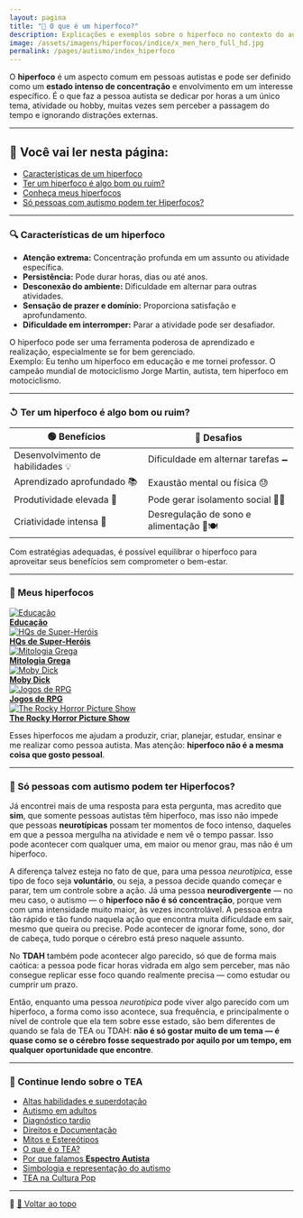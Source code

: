 ```yaml
---
layout: pagina
title: "🧠 O que é um hiperfoco?"
description: Explicações e exemplos sobre o hiperfoco no contexto do autismo.
image: /assets/imagens/hiperfocos/indice/x_men_hero_full_hd.jpg
permalink: /pages/autismo/index_hiperfoco
---
```


O **hiperfoco** é um aspecto comum em pessoas autistas e pode ser definido como um **estado intenso de concentração** e envolvimento em um interesse específico. É o que faz a pessoa autista se dedicar por horas a um único tema, atividade ou hobby, muitas vezes sem perceber a passagem do tempo e ignorando distrações externas.

---

## 📌 Você vai ler nesta página:

- [Características de um hiperfoco](#características-de-um-hiperfoco)  
- [Ter um hiperfoco é algo bom ou ruim?](#ter-um-hiperfoco-é-algo-bom-ou-ruim)  
- [Conheça meus hiperfocos](#meus-hiperfocos)  
- [Só pessoas com autismo podem ter Hiperfocos?](#só-pessoas-com-autismo-podem-ter-hiperfocos)

---

### 🔍 Características de um hiperfoco

- **Atenção extrema:** Concentração profunda em um assunto ou atividade específica.  
- **Persistência:** Pode durar horas, dias ou até anos.  
- **Desconexão do ambiente:** Dificuldade em alternar para outras atividades.  
- **Sensação de prazer e domínio:** Proporciona satisfação e aprofundamento.  
- **Dificuldade em interromper:** Parar a atividade pode ser desafiador.

O hiperfoco pode ser uma ferramenta poderosa de aprendizado e realização, especialmente se for bem gerenciado.  
Exemplo: Eu tenho um hiperfoco em educação e me tornei professor. O campeão mundial de motociclismo Jorge Martin, autista, tem hiperfoco em motociclismo.

---

### ↺ Ter um hiperfoco é algo bom ou ruim?

| 🟢 **Benefícios**                   | 🔴 **Desafios**                                 |
|------------------------------------|------------------------------------------------|
| Desenvolvimento de habilidades 💡  | Dificuldade em alternar tarefas 🗕️             |
| Aprendizado aprofundado 📚         | Exaustão mental ou física 😓                   |
| Produtividade elevada 🚀           | Pode gerar isolamento social 🤝❌              |
| Criatividade intensa 🎨            | Desregulação de sono e alimentação 🛌🍽️       |

Com estratégias adequadas, é possível equilibrar o hiperfoco para aproveitar seus benefícios sem comprometer o bem-estar.

---

### 🎯 Meus hiperfocos

<div class="grid grid-cols-1 sm:grid-cols-2 md:grid-cols-3 gap-8 justify-items-center px-4 py-8">

  <!-- Educação -->
  <div class="text-center">
    <a href="/pages/hiperfocos/educacao/index_educacao.html">
      <img src="/assets/imagens/hiperfocos/indice/educacao.png" alt="Educação" title="Educação"
        class="w-full max-w-xs h-[300px] object-cover rounded shadow-md hover:scale-105 transition-transform duration-300">
    </a><br>
    <strong><a href="/pages/hiperfocos/educacao/index_educacao.html" class="text-blue-700 hover:underline">Educação</a></strong>
  </div>

  <!-- HQs -->
  <div class="text-center">
    <a href="/pages/hiperfocos/quadrinhos/index_sh.html">
      <img src="/assets/imagens/hiperfocos/indice/hqs.png" alt="HQs de Super-Heróis" title="HQs de Super-Heróis"
        class="w-full max-w-xs h-[300px] object-cover rounded shadow-md hover:scale-105 transition-transform duration-300">
    </a><br>
    <strong><a href="/pages/hiperfocos/quadrinhos/index_sh.html" class="text-blue-700 hover:underline">HQs de Super-Heróis</a></strong>
  </div>

  <!-- Mitologia Grega -->
  <div class="text-center">
    <a href="/pages/hiperfocos/grecia/index_grecia.html">
      <img src="/assets/imagens/hiperfocos/indice/mitologia.png" alt="Mitologia Grega" title="Mitologia Grega"
        class="w-full max-w-xs h-[300px] object-cover rounded shadow-md hover:scale-105 transition-transform duration-300">
    </a><br>
    <strong><a href="/pages/hiperfocos/grecia/index_grecia.html" class="text-blue-700 hover:underline">Mitologia Grega</a></strong>
  </div>

  <!-- Moby Dick -->
  <div class="text-center">
    <a href="/pages/hiperfocos/moby_dick/index_moby.html">
      <img src="/assets/imagens/hiperfocos/indice/moby_dick.png" alt="Moby Dick" title="Moby Dick"
        class="w-full max-w-xs h-[300px] object-cover rounded shadow-md hover:scale-105 transition-transform duration-300">
    </a><br>
    <strong><a href="/pages/hiperfocos/moby_dick/index_moby.html" class="text-blue-700 hover:underline">Moby Dick</a></strong>
  </div>

  <!-- RPG -->
  <div class="text-center">
    <a href="/pages/hiperfocos/rpg/index_rpg.html">
      <img src="/assets/imagens/hiperfocos/indice/rpg.png" alt="Jogos de RPG" title="Jogos de RPG"
        class="w-full max-w-xs h-[300px] object-cover rounded shadow-md hover:scale-105 transition-transform duration-300">
    </a><br>
    <strong><a href="/pages/hiperfocos/rpg/index_rpg.html" class="text-blue-700 hover:underline">Jogos de RPG</a></strong>
  </div>

  <!-- Rocky Horror -->
  <div class="text-center">
    <a href="/pages/hiperfocos/rockyhorror/index_rockyhorror.html">
      <img src="/assets/imagens/hiperfocos/indice/rocky_horror.png" alt="The Rocky Horror Picture Show" title="Rocky Horror"
        class="w-full max-w-xs h-[300px] object-cover rounded shadow-md hover:scale-105 transition-transform duration-300">
    </a><br>
    <strong><a href="/pages/hiperfocos/rockyhorror/index_rockyhorror.html" class="text-blue-700 hover:underline">The Rocky Horror Picture Show</a></strong>
  </div>

</div>

Esses hiperfocos me ajudam a produzir, criar, planejar, estudar, ensinar e me realizar como pessoa autista. Mas atenção: **hiperfoco não é a mesma coisa que gosto pessoal**.

---

### 🔎 Só pessoas com autismo podem ter Hiperfocos?

Já encontrei mais de uma resposta para esta pergunta, mas acredito que **sim**, que somente pessoas autistas têm hiperfoco, mas isso não impede que pessoas **neurotípicas** possam ter momentos de foco intenso, daqueles em que a pessoa mergulha na atividade e nem vê o tempo passar. Isso pode acontecer com qualquer uma, em maior ou menor grau, mas não é um hiperfoco.

A diferença talvez esteja no fato de que, para uma pessoa *neurotípica*, esse tipo de foco seja **voluntário**, ou seja, a pessoa decide quando começar e parar, tem um controle sobre a ação. Já uma pessoa **neurodivergente** — no meu caso, o autismo — o **hiperfoco não é só concentração**, porque vem com uma intensidade muito maior, às vezes incontrolável. A pessoa entra tão rápido e tão fundo naquela ação que encontra muita dificuldade em sair, mesmo que queira ou precise. Pode acontecer de ignorar fome, sono, dor de cabeça, tudo porque o cérebro está preso naquele assunto.

No **TDAH** também pode acontecer algo parecido, só que de forma mais caótica: a pessoa pode ficar horas vidrada em algo sem perceber, mas não consegue replicar esse foco quando realmente precisa — como estudar ou cumprir um prazo.

Então, enquanto uma pessoa *neurotípica* pode viver algo parecido com um hiperfoco, a forma como isso acontece, sua frequência, e principalmente o nível de controle que ela tem sobre esse estado, são bem diferentes de quando se fala de TEA ou TDAH: **não é só gostar muito de um tema — é quase como se o cérebro fosse sequestrado por aquilo por um tempo, em qualquer oportunidade que encontre**.

---

### 🔎 Continue lendo sobre o TEA

- [Altas habilidades e superdotação](/pages/autismo/habilidades.html)  
- [Autismo em adultos](/pages/autismo/tea_adultos.html)  
- [Diagnóstico tardio](/pages/autismo/diag_tardio.html)  
- [Direitos e Documentação](/pages/autismo/direitos.html)  
- [Mitos e Estereótipos](/pages/autismo/mitos.html)  
- [O que é o TEA?](/pages/autismo/tea.html)  
- [Por que falamos **Espectro Autista**](/pages/autismo/espectro.html)  
- [Simbologia e representação do autismo](/pages/autismo/simbolos.html)  
- [TEA na Cultura Pop](/pages/autismo/representacao.html)

---

📌 [🔼 Voltar ao topo](#🧠-o-que-é-um-hiperfoco)

